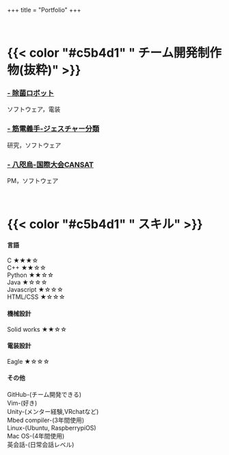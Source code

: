 +++
title = "Portfolio"
+++

&nbsp;
&nbsp;

# {{< color "#c5b4d1" " チーム開発制作物(抜粋)"  >}} 

### [ - 除菌ロボット](/portfolio/corona/)  
ソフトウェア，電装 
### [ - 筋電義手-ジェスチャー分類](/portfolio/myo/)
研究，ソフトウェア
### [ - 八咫烏-国際大会CANSAT](/portfolio/yatagarasu/)
PM，ソフトウェア
  
&nbsp;
&nbsp;

# {{< color "#c5b4d1" " スキル"  >}} 

####  言語
 C      ★★★☆  
 C++    ★★☆☆  
 Python ★★☆☆  
 Java   ★☆☆☆  
 Javascript ★☆☆☆  
 HTML/CSS ★☆☆☆  


####  機械設計  

 Solid works ★★☆☆

####  電装設計

 Eagle ★☆☆☆


####  その他  
GitHub-(チーム開発できる)  
Vim-(好き)  
Unity-(メンター経験,VRchatなど)  
Mbed compiler-(3年間使用)  
Linux-(Ubuntu, RaspberrypiOS)  
Mac OS-(4年間使用)  
英会話-(日常会話レベル)
